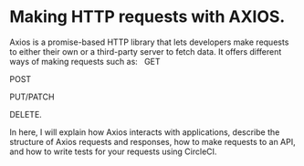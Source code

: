 # Making HTTP requests with AXIOS.

Axios is a promise-based HTTP library that lets developers make requests to either their own or a third-party server to fetch data. It offers different ways of making requests such as:
 
GET
 
POST

PUT/PATCH

DELETE.

In here, I will explain how Axios interacts with applications, describe the structure of Axios requests and responses, how to make requests to an API, and how to write tests for your requests using CircleCI.

